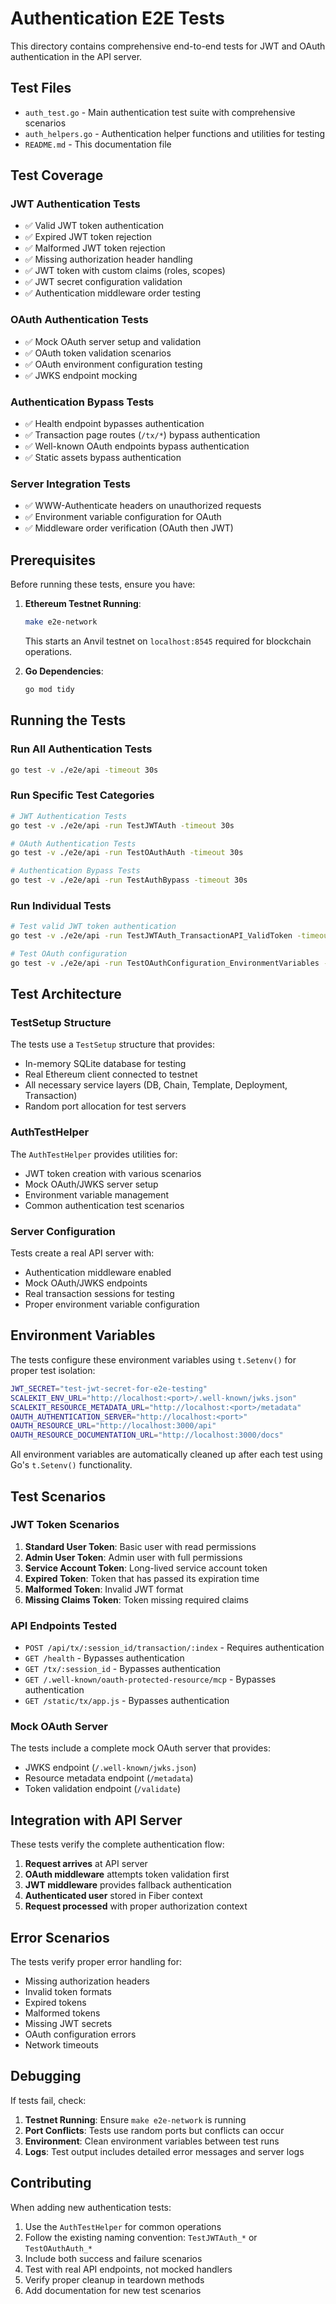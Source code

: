 # Authentication E2E Tests

This directory contains comprehensive end-to-end tests for JWT and OAuth authentication in the API server.

## Test Files

- `auth_test.go` - Main authentication test suite with comprehensive scenarios
- `auth_helpers.go` - Authentication helper functions and utilities for testing
- `README.md` - This documentation file

## Test Coverage

### JWT Authentication Tests
- ✅ Valid JWT token authentication
- ✅ Expired JWT token rejection
- ✅ Malformed JWT token rejection
- ✅ Missing authorization header handling
- ✅ JWT token with custom claims (roles, scopes)
- ✅ JWT secret configuration validation
- ✅ Authentication middleware order testing

### OAuth Authentication Tests
- ✅ Mock OAuth server setup and validation
- ✅ OAuth token validation scenarios
- ✅ OAuth environment configuration testing
- ✅ JWKS endpoint mocking

### Authentication Bypass Tests
- ✅ Health endpoint bypasses authentication
- ✅ Transaction page routes (`/tx/*`) bypass authentication
- ✅ Well-known OAuth endpoints bypass authentication
- ✅ Static assets bypass authentication

### Server Integration Tests
- ✅ WWW-Authenticate headers on unauthorized requests
- ✅ Environment variable configuration for OAuth
- ✅ Middleware order verification (OAuth then JWT)

## Prerequisites

Before running these tests, ensure you have:

1. **Ethereum Testnet Running**:
   ```bash
   make e2e-network
   ```
   This starts an Anvil testnet on `localhost:8545` required for blockchain operations.

2. **Go Dependencies**:
   ```bash
   go mod tidy
   ```

## Running the Tests

### Run All Authentication Tests
```bash
go test -v ./e2e/api -timeout 30s
```

### Run Specific Test Categories
```bash
# JWT Authentication Tests
go test -v ./e2e/api -run TestJWTAuth -timeout 30s

# OAuth Authentication Tests  
go test -v ./e2e/api -run TestOAuthAuth -timeout 30s

# Authentication Bypass Tests
go test -v ./e2e/api -run TestAuthBypass -timeout 30s
```

### Run Individual Tests
```bash
# Test valid JWT token authentication
go test -v ./e2e/api -run TestJWTAuth_TransactionAPI_ValidToken -timeout 30s

# Test OAuth configuration
go test -v ./e2e/api -run TestOAuthConfiguration_EnvironmentVariables -timeout 30s
```

## Test Architecture

### TestSetup Structure
The tests use a `TestSetup` structure that provides:
- In-memory SQLite database for testing
- Real Ethereum client connected to testnet
- All necessary service layers (DB, Chain, Template, Deployment, Transaction)
- Random port allocation for test servers

### AuthTestHelper
The `AuthTestHelper` provides utilities for:
- JWT token creation with various scenarios
- Mock OAuth/JWKS server setup
- Environment variable management
- Common authentication test scenarios

### Server Configuration
Tests create a real API server with:
- Authentication middleware enabled
- Mock OAuth/JWKS endpoints
- Real transaction sessions for testing
- Proper environment variable configuration

## Environment Variables

The tests configure these environment variables using `t.Setenv()` for proper test isolation:

```bash
JWT_SECRET="test-jwt-secret-for-e2e-testing"
SCALEKIT_ENV_URL="http://localhost:<port>/.well-known/jwks.json"
SCALEKIT_RESOURCE_METADATA_URL="http://localhost:<port>/metadata"  
OAUTH_AUTHENTICATION_SERVER="http://localhost:<port>"
OAUTH_RESOURCE_URL="http://localhost:3000/api"
OAUTH_RESOURCE_DOCUMENTATION_URL="http://localhost:3000/docs"
```

All environment variables are automatically cleaned up after each test using Go's `t.Setenv()` functionality.

## Test Scenarios

### JWT Token Scenarios
1. **Standard User Token**: Basic user with read permissions
2. **Admin User Token**: Admin user with full permissions
3. **Service Account Token**: Long-lived service account token
4. **Expired Token**: Token that has passed its expiration time
5. **Malformed Token**: Invalid JWT format
6. **Missing Claims Token**: Token missing required claims

### API Endpoints Tested
- `POST /api/tx/:session_id/transaction/:index` - Requires authentication
- `GET /health` - Bypasses authentication
- `GET /tx/:session_id` - Bypasses authentication
- `GET /.well-known/oauth-protected-resource/mcp` - Bypasses authentication
- `GET /static/tx/app.js` - Bypasses authentication

### Mock OAuth Server
The tests include a complete mock OAuth server that provides:
- JWKS endpoint (`/.well-known/jwks.json`)
- Resource metadata endpoint (`/metadata`)
- Token validation endpoint (`/validate`)

## Integration with API Server

These tests verify the complete authentication flow:

1. **Request arrives** at API server
2. **OAuth middleware** attempts token validation first
3. **JWT middleware** provides fallback authentication
4. **Authenticated user** stored in Fiber context
5. **Request processed** with proper authorization context

## Error Scenarios

The tests verify proper error handling for:
- Missing authorization headers
- Invalid token formats
- Expired tokens
- Malformed tokens
- Missing JWT secrets
- OAuth configuration errors
- Network timeouts

## Debugging

If tests fail, check:

1. **Testnet Running**: Ensure `make e2e-network` is running
2. **Port Conflicts**: Tests use random ports but conflicts can occur
3. **Environment**: Clean environment variables between test runs
4. **Logs**: Test output includes detailed error messages and server logs

## Contributing

When adding new authentication tests:

1. Use the `AuthTestHelper` for common operations
2. Follow the existing naming convention: `TestJWTAuth_*` or `TestOAuthAuth_*`
3. Include both success and failure scenarios
4. Test with real API endpoints, not mocked handlers
5. Verify proper cleanup in teardown methods
6. Add documentation for new test scenarios
